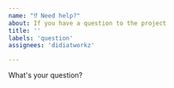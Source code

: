 ```yaml
---
name: "⁉️ Need help?"
about: If you have a question to the project
title: ''
labels: 'question'
assignees: 'didiatworkz'

---
```


<!-- Did you know that we maintain a WIKI for this project?
Maybe your question can already be answered here: https://github.com/didiatworkz/screenly-ose-monitoring/wiki
If not, feel free to ask your question: -->

What's your question?
